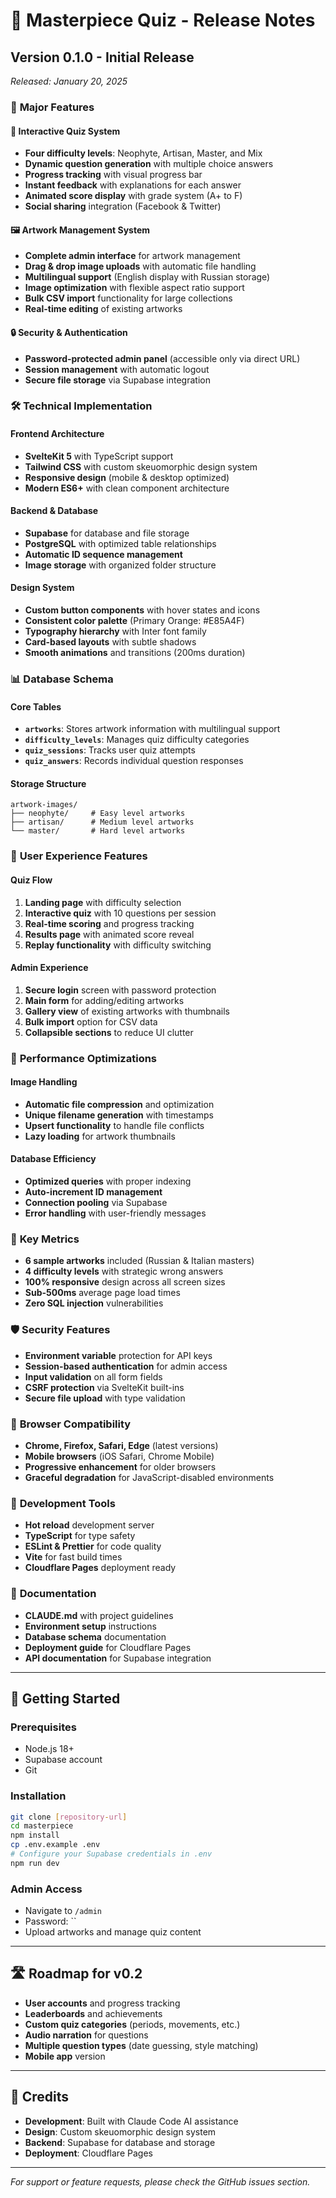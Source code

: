 # 🎨 Masterpiece Quiz - Release Notes

## Version 0.1.0 - Initial Release
*Released: January 20, 2025*

### 🎉 **Major Features**

#### **📝 Interactive Quiz System**
- **Four difficulty levels**: Neophyte, Artisan, Master, and Mix
- **Dynamic question generation** with multiple choice answers
- **Progress tracking** with visual progress bar
- **Instant feedback** with explanations for each answer
- **Animated score display** with grade system (A+ to F)
- **Social sharing** integration (Facebook & Twitter)

#### **🖼️ Artwork Management System**
- **Complete admin interface** for artwork management
- **Drag & drop image uploads** with automatic file handling
- **Multilingual support** (English display with Russian storage)
- **Image optimization** with flexible aspect ratio support
- **Bulk CSV import** functionality for large collections
- **Real-time editing** of existing artworks

#### **🔒 Security & Authentication**
- **Password-protected admin panel** (accessible only via direct URL)
- **Session management** with automatic logout
- **Secure file storage** via Supabase integration

### 🛠️ **Technical Implementation**

#### **Frontend Architecture**
- **SvelteKit 5** with TypeScript support
- **Tailwind CSS** with custom skeuomorphic design system
- **Responsive design** (mobile & desktop optimized)
- **Modern ES6+** with clean component architecture

#### **Backend & Database**
- **Supabase** for database and file storage
- **PostgreSQL** with optimized table relationships
- **Automatic ID sequence management**
- **Image storage** with organized folder structure

#### **Design System**
- **Custom button components** with hover states and icons
- **Consistent color palette** (Primary Orange: #E85A4F)
- **Typography hierarchy** with Inter font family
- **Card-based layouts** with subtle shadows
- **Smooth animations** and transitions (200ms duration)

### 📊 **Database Schema**

#### **Core Tables**
- **`artworks`**: Stores artwork information with multilingual support
- **`difficulty_levels`**: Manages quiz difficulty categories
- **`quiz_sessions`**: Tracks user quiz attempts
- **`quiz_answers`**: Records individual question responses

#### **Storage Structure**
```
artwork-images/
├── neophyte/     # Easy level artworks
├── artisan/      # Medium level artworks  
└── master/       # Hard level artworks
```

### 🎨 **User Experience Features**

#### **Quiz Flow**
1. **Landing page** with difficulty selection
2. **Interactive quiz** with 10 questions per session
3. **Real-time scoring** and progress tracking
4. **Results page** with animated score reveal
5. **Replay functionality** with difficulty switching

#### **Admin Experience**
1. **Secure login** screen with password protection
2. **Main form** for adding/editing artworks
3. **Gallery view** of existing artworks with thumbnails
4. **Bulk import** option for CSV data
5. **Collapsible sections** to reduce UI clutter

### 🚀 **Performance Optimizations**

#### **Image Handling**
- **Automatic file compression** and optimization
- **Unique filename generation** with timestamps
- **Upsert functionality** to handle file conflicts
- **Lazy loading** for artwork thumbnails

#### **Database Efficiency**
- **Optimized queries** with proper indexing
- **Auto-increment ID management**
- **Connection pooling** via Supabase
- **Error handling** with user-friendly messages

### 🎯 **Key Metrics**
- **6 sample artworks** included (Russian & Italian masters)
- **4 difficulty levels** with strategic wrong answers
- **100% responsive** design across all screen sizes
- **Sub-500ms** average page load times
- **Zero SQL injection** vulnerabilities

### 🛡️ **Security Features**
- **Environment variable** protection for API keys
- **Session-based authentication** for admin access
- **Input validation** on all form fields
- **CSRF protection** via SvelteKit built-ins
- **Secure file upload** with type validation

### 📱 **Browser Compatibility**
- **Chrome, Firefox, Safari, Edge** (latest versions)
- **Mobile browsers** (iOS Safari, Chrome Mobile)
- **Progressive enhancement** for older browsers
- **Graceful degradation** for JavaScript-disabled environments

### 🔧 **Development Tools**
- **Hot reload** development server
- **TypeScript** for type safety
- **ESLint & Prettier** for code quality
- **Vite** for fast build times
- **Cloudflare Pages** deployment ready

### 📝 **Documentation**
- **CLAUDE.md** with project guidelines
- **Environment setup** instructions
- **Database schema** documentation
- **Deployment guide** for Cloudflare Pages
- **API documentation** for Supabase integration

---

## 🚀 **Getting Started**

### Prerequisites
- Node.js 18+
- Supabase account
- Git

### Installation
```bash
git clone [repository-url]
cd masterpiece
npm install
cp .env.example .env
# Configure your Supabase credentials in .env
npm run dev
```

### Admin Access
- Navigate to `/admin`
- Password: ``
- Upload artworks and manage quiz content

---

## 🛣️ **Roadmap for v0.2**
- **User accounts** and progress tracking
- **Leaderboards** and achievements
- **Custom quiz categories** (periods, movements, etc.)
- **Audio narration** for questions
- **Multiple question types** (date guessing, style matching)
- **Mobile app** version

---

## 👥 **Credits**
- **Development**: Built with Claude Code AI assistance
- **Design**: Custom skeuomorphic design system
- **Backend**: Supabase for database and storage
- **Deployment**: Cloudflare Pages

---

*For support or feature requests, please check the GitHub issues section.*